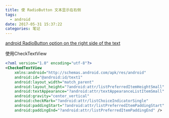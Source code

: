 ```yaml
---
title: 使 RadioButton 文本显示在右侧
tags:
  - android
date: 2017-05-31 15:37:22
categories: 笔记
---
```


[android RadioButton option on the right side of the text](https://stackoverflow.com/questions/1886681/android-radiobutton-option-on-the-right-side-of-the-text)

使用CheckTextView

```xml
<?xml version="1.0" encoding="utf-8"?>
<CheckedTextView 
    xmlns:android="http://schemas.android.com/apk/res/android"
    android:id="@android:id/text1"
    android:layout_width="match_parent"
    android:layout_height="?android:attr/listPreferredItemHeightSmall"
    android:textAppearance="?android:attr/textAppearanceListItemSmall"
    android:gravity="center_vertical"
    android:checkMark="?android:attr/listChoiceIndicatorSingle"
    android:paddingStart="?android:attr/listPreferredItemPaddingStart"
    android:paddingEnd="?android:attr/listPreferredItemPaddingEnd" />
```

